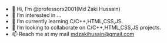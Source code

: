- 👋 Hi, I’m @professorx2001(Md Zaki Hussain)
- 👀 I’m interested in ...
- 🌱 I’m currently learning C/C++,HTML,CSS,JS.
- 💞️ I’m looking to collaborate on C/C++,HTML,CSS,JS projects.
- 📫 Reach me at my mail mdzakihusain@gmail.com

<!---
professorx2001/professorx2001 is a ✨ special ✨ repository because its `README.md` (this file) appears on your GitHub profile.
You can click the Preview link to take a look at your changes.
--->
